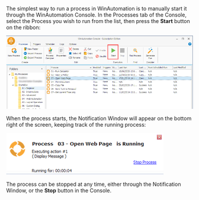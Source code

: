 The simplest way to run a process in WinAutomation is to manually start it through the WinAutomation Console. In the Processes tab of the Console, select the Process you wish to run from the list, then press the **Start** button on the ribbon:
 

![run process through console](..\media\process-execution-through-console.png)

When the process starts, the Notification Window will appear on the bottom right of the screen, keeping track of the running process:
 

![notification process running](..\media\notification-process-running.png)

The process can be stopped at any time, either through the Notification Window, or the **Stop** button in the Console.
 